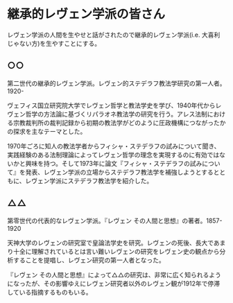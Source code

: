 # 継承的レヴェン学派の皆さん
レヴェン学派の人間を生やせと話がされたので継承的レヴェン学派(i.e. 大喜利じゃない方)を生やすことにする。

## ○○
第二世代の継承的レヴェン学派。レヴェン的ステデラフ教法学研究の第一人者。1920-

ヴェフィス国立研究院大学でレヴェン哲学と教法学史を学び、1940年代からレヴェン哲学の方法論に基づくリパラオネ教法学の研究を行う。アレス法制における宗教裁判所の裁判記録から初期の教法学がどのように圧政機構につながったかの探求を主なテーマとした。

1970年ごろに知人の教法学者からフィシャ・ステデラフの試みについて聞き、実践経験のある法制理論によってレヴェン哲学の理念を実現するのに有効ではないかと興味を持つ。そして1973年に論文『フィシャ・ステデラフの試みについて』を発表、レヴェン学派の立場からステデラフ教法学を補強しようとするとともに、レヴェン学派にステデラフ教法学を紹介した。

## △△
第零世代の代表的なレヴェン学派。『レヴェン その人間と思想』の著者。1857-1920

天神大学のレヴェンの研究室で皇論法学史を研究。レヴェンの死後、長大であまり十全に理解されているとは言い難いレヴェンの研究をレヴェン史の観点から分析することを提唱し、レヴェン研究の第一人者となった。

『レヴェン その人間と思想』によって△△の研究は、非常に広く知られるようになったが、その影響ゆえにレヴェン研究者以外のレヴェン観が1912年で停滞している指摘するものもいる。
